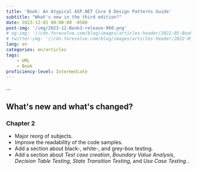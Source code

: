 ```yaml
---
title: 'Book: An Atypical ASP.NET Core 8 Design Patterns Guide'
subtitle: "What's new in the third edition?"
date: 2023-12-01 00:00:00 -0500
post-img: '/img/2023-12-Book3-release-960.png'
# og-img: '//cdn.forevolve.com/blog/images/articles-header/2022-05-Book2-release-LinkedIn.png'
# twitter-img: '//cdn.forevolve.com/blog/images/articles-header/2022-05-Book2-release-LinkedIn.png'
lang: en
categories: en/articles
tags:
    - UML
    - Book
proficiency-level: Intermediate
---
```


...

## What's new and what's changed?

### Chapter 2

- Major reorg of subjects.
- Improve the readability of the code samples.
- Add a section about black-, white-, and grey-box testing.
- Add a section about *Test case creation*, *Boundary Value Analysis*, *Decision Table Testing*, *State Transition Testing*, and *Use Case Testing*..